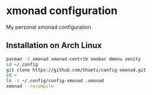 xmonad configuration
====================
My personal xmonad configuration.

Installation on Arch Linux
--------------------------
```sh
pacman -S xmonad xmonad-contrib xmobar dmenu zenity
cd ~/.config
git clone https://github.com/thuetz/config-xmonad.git
cd ~
ln -s ~/.config/config-xmonad .xmonad
xmonad --recompile
```
